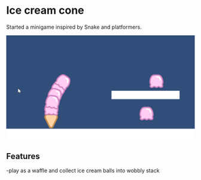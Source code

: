 <h1>Ice cream cone</h1>
<p>Started a minigame inspired by Snake and platformers.</p>

![ice cream ball collecting](images/collectingIcecreams.png)

<h2>Features</h2>
<p>-play as a waffle and collect ice cream balls into wobbly stack</p>